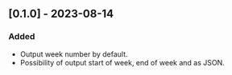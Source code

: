 ## [0.1.0] - 2023-08-14

### Added

- Output week number by default.
- Possibility of output start of week, end of week and as JSON.
